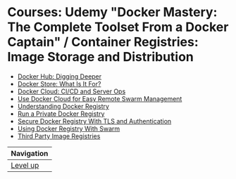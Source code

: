 # Courses: Udemy "Docker Mastery: The Complete Toolset From a Docker Captain" / Container Registries: Image Storage and Distribution #

* [Docker Hub: Digging Deeper](docker-hub/README.md)
* [Docker Store: What Is It For?](docker-store/README.md)
* [Docker Cloud: CI/CD and Server Ops](docker-cloud-ci-cd/README.md)
* [Use Docker Cloud for Easy Remote Swarm Management](use-docker-cloud/README.md)
* [Understanding Docker Registry](understanding-docker-registry/README.md)
* [Run a Private Docker Registry](run-private-registry/README.md)
* [Secure Docker Registry With TLS and Authentication](TODO)
* [Using Docker Registry With Swarm](using-docker-registry-with-swarm/README.md)
* [Third Party Image Registries](third-party-image-registries/README.md)

| Navigation               |
| ------------------------ |
| [Level up](../README.md) |
